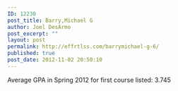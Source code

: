 ```yaml
---
ID: 12230
post_title: Barry,Michael G
author: Joel DesArmo
post_excerpt: ""
layout: post
permalink: http://effrtlss.com/barrymichael-g-6/
published: true
post_date: 2012-11-02 20:50:10
---
```

<p>Average GPA in Spring 2012 for first course listed: 3.745</p>